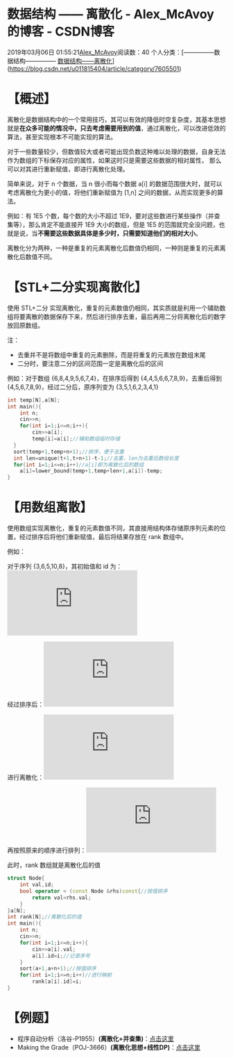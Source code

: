 # 数据结构 —— 离散化 - Alex_McAvoy的博客 - CSDN博客





2019年03月06日 01:55:21[Alex_McAvoy](https://me.csdn.net/u011815404)阅读数：40
个人分类：[—————数据结构—————																[数据结构——离散化](https://blog.csdn.net/u011815404/article/category/8726557)](https://blog.csdn.net/u011815404/article/category/7605501)








# 【概述】

离散化是数据结构中的一个常用技巧，其可以有效的降低时空复杂度，其基本思想就是**在众多可能的情况中，只去考虑需要用到的值**，通过离散化，可以改进低效的算法，甚至实现根本不可能实现的算法。

对于一些数量较少，但数值较大或者可能出现负数这种难以处理的数据，自身无法作为数组的下标保存对应的属性，如果这时只是需要这些数据的相对属性， 那么可以对其进行重新赋值，即进行离散化处理。

简单来说，对于 n 个数据，当 n 很小而每个数据 a[i] 的数据范围很大时，就可以考虑离散化为更小的值，将他们重新赋值为 [1,n] 之间的数据，从而实现更多的算法。

例如：有 1E5 个数，每个数的大小不超过 1E9，要对这些数进行某些操作（并查集等），那么肯定不能直接开 1E9 大小的数组，但是 1E5 的范围就完全没问题，也就是说，当**不需要这些数据具体是多少时，只需要知道他们的相对大小**。

离散化分为两种，一种是重复的元素离散化后数值仍相同，一种则是重复的元素离散化后数值不同。

# 【STL+二分实现离散化】

使用 STL+二分 实现离散化，重复的元素数值仍相同，其实质就是利用一个辅助数组将要离散的数据保存下来，然后进行排序去重，最后再用二分将离散化后的数字放回原数组。

注：
- 去重并不是将数组中重复的元素删除，而是将重复的元素放在数组末尾
- 二分时，要注意二分的区间范围一定是离散化后的区间

例如：对于数组 {6,8,4,9,5,6,7,4}，在排序后得到 {4,4,5,6,6,7,8,9}，去重后得到 {4,5,6,7,8,9}，经过二分后，原序列变为 {3,5,1,6,2,3,4,1}

```cpp
int temp[N],a[N];
int main(){
    int n;
    cin>>n;
    for(int i=1;i<=n;i++){
        cin>>a[i];
        temp[i]=a[i];//辅助数组临时存储
  }
  sort(temp+1,temp+n+1);//排序，便于去重
  int len=unique(t+1,t+n+1)-t-1;//去重，len为去重后数组长度
  for(int i=1;i<=n;i++)//a[i]即为离散化后的数组
    a[i]=lower_bound(temp+1,temp+len+1,a[i])-temp;
}
```

# 【用数组离散】

使用数组实现离散化，重复的元素数值不同，其直接用结构体存储原序列元素的位置，经过排序后将他们重新赋值，最后将结果存放在 rank 数组中。

例如：

对于序列 {3,6,5,10,8}，其初始值和 id 为： ![\left\{\begin{matrix}val=\{{3,6,5,10,8}\} \\ id=\{1,2,3,4,5\} \end{matrix}\right.](https://private.codecogs.com/gif.latex?%5Cleft%5C%7B%5Cbegin%7Bmatrix%7Dval%3D%5C%7B%7B3%2C6%2C5%2C10%2C8%7D%5C%7D%20%5C%5C%20id%3D%5C%7B1%2C2%2C3%2C4%2C5%5C%7D%20%5Cend%7Bmatrix%7D%5Cright.)

经过排序后：![\left\{\begin{matrix}val=\{{3,5,6,8,10}\} \\ id=\{1,3,2,5,4\} \end{matrix}\right.](https://private.codecogs.com/gif.latex?%5Cleft%5C%7B%5Cbegin%7Bmatrix%7Dval%3D%5C%7B%7B3%2C5%2C6%2C8%2C10%7D%5C%7D%20%5C%5C%20id%3D%5C%7B1%2C3%2C2%2C5%2C4%5C%7D%20%5Cend%7Bmatrix%7D%5Cright.)

进行离散化：![\left\{\begin{matrix}val=\{{3,5,6,8,10}\} \\ id=\{1,3,2,5,4\}\\rank=\{1,2,3,4,5\} \end{matrix}\right.](https://private.codecogs.com/gif.latex?%5Cleft%5C%7B%5Cbegin%7Bmatrix%7Dval%3D%5C%7B%7B3%2C5%2C6%2C8%2C10%7D%5C%7D%20%5C%5C%20id%3D%5C%7B1%2C3%2C2%2C5%2C4%5C%7D%5C%5Crank%3D%5C%7B1%2C2%2C3%2C4%2C5%5C%7D%20%5Cend%7Bmatrix%7D%5Cright.)

再按照原来的顺序进行排列：![\left\{\begin{matrix}val=\{{3,5,6,8,10}\} \\rank=\{1,3,2,5,4\} \end{matrix}\right.](https://private.codecogs.com/gif.latex?%5Cleft%5C%7B%5Cbegin%7Bmatrix%7Dval%3D%5C%7B%7B3%2C5%2C6%2C8%2C10%7D%5C%7D%20%5C%5Crank%3D%5C%7B1%2C3%2C2%2C5%2C4%5C%7D%20%5Cend%7Bmatrix%7D%5Cright.)

此时，rank 数组就是离散化后的值

```cpp
struct Node{
    int val,id;
    bool operator < (const Node &rhs)const{//按值排序
        return val<rhs.val;
    }
}a[N];
int rank[N];//离散化后的值
int main(){
    int n;
    cin>>n;
    for(int i=1;i<=n;i++){
        cin>>a[i].val;
        a[i].id=i;//记录序号
    }
    sort(a+1,a+n+1);//按值排序
    for(int i=1;i<=n;i++)//进行映射
        rank[a[i].id]=i;
}
```

# 【例题】
- 程序自动分析（洛谷-P1955）**(离散化+并查集)**：[点击这里](https://blog.csdn.net/u011815404/article/details/88228055)
- Making the Grade（POJ-3666）**(离散化思想+线性DP)**：[点击这里](https://blog.csdn.net/u011815404/article/details/88552887)




